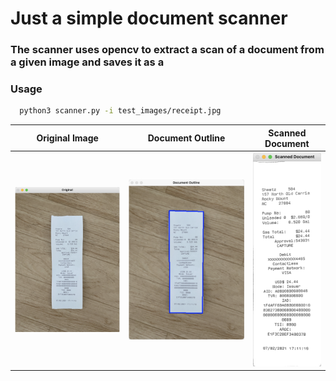 # Just a simple document scanner 
### The scanner uses opencv to extract a scan of a document from a given image and saves it as a 
### Usage
```sh
  python3 scanner.py -i test_images/receipt.jpg
```
Original Image                     | Document Outline | Scanned Document
:---------------------------------:|:----------------:|:---------------:
![Original Image](docs/original.png) | ![Outlined Document](docs/outline.png) | ![Scanned Document](docs/scanned.png)


